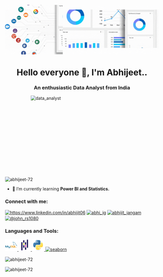 ![logo](https://github.com/abhijeet-72/abhijeet-72/blob/main/DA.gif)

<h1 align="center">Hello everyone 👋, I'm Abhijeet..</h1>
<h3 align="center">An enthusiastic Data Analyst from India</h3>

<img align="right" alt="data_analyst" width="420" height="267" src="https://media4.giphy.com/media/v1.Y2lkPTc5MGI3NjExendqem8yMmZxZzl5bGM0NDZwM25rNDF3YW9qbWhnMTV3cXZ1OGJ2MSZlcD12MV9naWZzX3NlYXJjaCZjdD1n/3oKIPEqDGUULpEU0aQ/giphy.gif">

<p align="left"> <img src="https://komarev.com/ghpvc/?username=abhijeet-72&label=Profile%20views&color=0e75b6&style=flat" alt="abhijeet-72" /> </p>

- 🌱 I’m currently learning **Power BI and Statistics.**

<h3 align="left">Connect with me:</h3>
<p align="left">
<a href="https://linkedin.com/in/https://www.linkedin.com/in/abhijit06" target="blank"><img align="center" src="https://raw.githubusercontent.com/rahuldkjain/github-profile-readme-generator/master/src/images/icons/Social/linked-in-alt.svg" alt="https://www.linkedin.com/in/abhijit06" height="30" width="40" /></a>
<a href="https://kaggle.com/abhi_jg" target="blank"><img align="center" src="https://raw.githubusercontent.com/rahuldkjain/github-profile-readme-generator/master/src/images/icons/Social/kaggle.svg" alt="abhi_jg" height="30" width="40" /></a>
<a href="https://instagram.com/abhijit_jangam" target="blank"><img align="center" src="https://raw.githubusercontent.com/rahuldkjain/github-profile-readme-generator/master/src/images/icons/Social/instagram.svg" alt="abhijit_jangam" height="30" width="40" /></a>
<a href="https://www.hackerearth.com/@john_rs1080" target="blank"><img align="center" src="https://raw.githubusercontent.com/rahuldkjain/github-profile-readme-generator/master/src/images/icons/Social/hackerearth.svg" alt="@john_rs1080" height="30" width="40" /></a>
</p>

<h3 align="left">Languages and Tools:</h3>
<p align="left"> <a href="https://www.mysql.com/" target="_blank" rel="noreferrer"> <img src="https://raw.githubusercontent.com/devicons/devicon/master/icons/mysql/mysql-original-wordmark.svg" alt="mysql" width="40" height="40"/> </a> <a href="https://pandas.pydata.org/" target="_blank" rel="noreferrer"> <img src="https://raw.githubusercontent.com/devicons/devicon/2ae2a900d2f041da66e950e4d48052658d850630/icons/pandas/pandas-original.svg" alt="pandas" width="40" height="40"/> </a> <a href="https://www.python.org" target="_blank" rel="noreferrer"> <img src="https://raw.githubusercontent.com/devicons/devicon/master/icons/python/python-original.svg" alt="python" width="40" height="40"/> </a> <a href="https://seaborn.pydata.org/" target="_blank" rel="noreferrer"> <img src="https://seaborn.pydata.org/_images/logo-mark-lightbg.svg" alt="seaborn" width="40" height="40"/> </a> </p>

<p><img align="center" src="https://github-readme-stats.vercel.app/api/top-langs?username=abhijeet-72&show_icons=true&locale=en&layout=compact" alt="abhijeet-72" /></p>

<p><img align="center" src="https://github-readme-streak-stats.herokuapp.com/?user=abhijeet-72&" alt="abhijeet-72" /></p>

